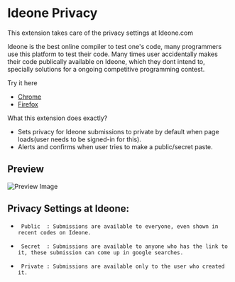 # Ideone Privacy
This extension takes care of the privacy settings at Ideone.com

Ideone is the best online compiler to test one's code, many programmers use this platform to test their code.
Many times user accidentally makes their code publically available on Ideone, which they dont intend to,
specially solutions for a ongoing competitive programming contest.

Try it here
* [Chrome](https://chrome.google.com/webstore/detail/private-codes/jnbfjcagnimdookcncakomikecgapoij?hl=en)
* [Firefox](http://userscripts-mirror.org/scripts/show/421808)

What this extension does exactly?

* Sets privacy for Ideone submissions to private by default when page loads(user needs to be signed-in for this).
* Alerts and confirms when user tries to make a public/secret paste.

## Preview
![Preview Image](../master/snapshots/status.jpg?raw=true)


## Privacy Settings at Ideone:
 *		Public  : Submissions are available to everyone, even shown in recent codes on Ideone.
 *  	Secret  : Submissions are available to anyone who has the link to it, these submission can come up in google searches.
 *  	Private : Submissions are available only to the user who created it.
